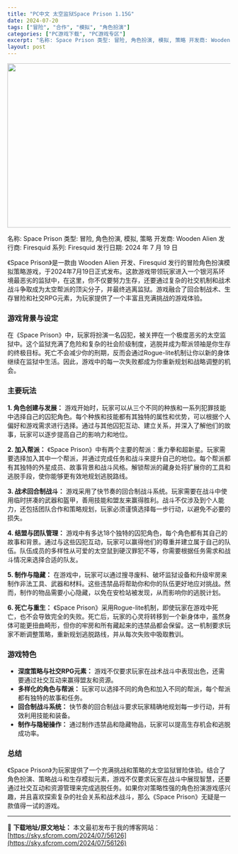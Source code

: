 ```yaml
---
title: "PC中文 太空监狱Space Prison 1.15G"
date: 2024-07-20
tags: ["冒险", "合作", "模拟", "角色扮演"]
categories: ["PC游戏下载", "PC游戏专区"]
excerpt: "名称: Space Prison 类型: 冒险, 角色扮演, 模拟, 策略 开发商: Wooden Alien 发行商: Firesquid 系列: Firesquid 发行日期: 2024 年 7 月 19 日 《Space Prison》是一款由 Wooden Alien 开发、Firesqui&hellip;"
layout: post
---
```


<img class="aligncenter size-full wp-image-56127" src="https://sky.sfcrom.com/wp-content/uploads/2024/07/2024072007204395.webp" alt="" width="660" height="370" />

名称: Space Prison
类型: 冒险, 角色扮演, 模拟, 策略
开发商: Wooden Alien
发行商: Firesquid
系列: Firesquid
发行日期: 2024 年 7 月 19 日

《Space Prison》是一款由 Wooden Alien 开发、Firesquid 发行的冒险角色扮演模拟策略游戏，于2024年7月19日正式发布。这款游戏带领玩家进入一个银河系环境最恶劣的监狱中，在这里，你不仅要努力生存，还要通过复杂的社交机制和战术战斗争取成为太空帮派的顶尖分子，并最终逃离监狱。游戏融合了回合制战术、生存冒险和社交RPG元素，为玩家提供了一个丰富且充满挑战的游戏体验。
<h3>游戏背景与设定</h3>
在《Space Prison》中，玩家将扮演一名囚犯，被关押在一个极度恶劣的太空监狱中。这个监狱充满了危险和复杂的社会阶级制度，逃脱并成为帮派领袖是你生存的终极目标。死亡不会减少你的刑期，反而会通过Rogue-lite机制让你以新的身体继续在监狱中生活。因此，游戏中的每一次失败都成为你重新规划和战略调整的机会。
<h3>主要玩法</h3>
<strong>1. 角色创建与发展：</strong> 游戏开始时，玩家可以从三个不同的种族和一系列犯罪技能中选择自己的囚犯角色。每个种族和技能都有其独特的属性和优势，可以根据个人偏好和游戏需求进行选择。通过与其他囚犯互动、建立关系，并深入了解他们的故事，玩家可以逐步提高自己的影响力和地位。

<strong>2. 加入帮派：</strong> 《Space Prison》中有两个主要的帮派：重力拳和超新星。玩家需要选择加入其中一个帮派，并通过完成任务和战斗来提升自己的地位。每个帮派都有其独特的外星成员、故事背景和战斗风格。解锁帮派的藏身处将扩展你的工具和逃脱手段，使你能够更有效地规划逃脱路线。

<strong>3. 战术回合制战斗：</strong> 游戏采用了快节奏的回合制战斗系统。玩家需要在战斗中使用临时拼凑的武器和盔甲，善用技能和盟友来赢得胜利。战斗不仅涉及到个人能力，还包括团队合作和策略规划，玩家必须谨慎选择每一步行动，以避免不必要的损失。

<strong>4. 结盟与团队管理：</strong> 游戏中有多达18个独特的囚犯角色，每个角色都有其自己的故事和背景。通过与这些囚犯互动，玩家可以赢得他们的尊重并建立属于自己的队伍。队伍成员的多样性从可爱的太空鼠到硬汉罪犯不等，你需要根据任务需求和战斗情况来选择合适的队友。

<strong>5. 制作与隐藏：</strong> 在游戏中，玩家可以通过搜寻废料、破坏监狱设备和升级牢房来制作非法工具、武器和材料。这些违禁品将帮助你和你的队伍更好地应对挑战。然而，制作的物品需要小心隐藏，以免在安检站被发现，从而影响你的逃脱计划。

<strong>6. 死亡与重生：</strong> 《Space Prison》采用Rogue-lite机制，即使玩家在游戏中死亡，也不会导致完全的失败。死亡后，玩家的心灵将转移到一个新身体中，虽然身体可能更扭曲畸形，但你的牢房和所有藏起来的违禁品都会保留。这一机制要求玩家不断调整策略，重新规划逃脱路线，并从每次失败中吸取教训。
<h3>游戏特色</h3>
<ul>
 	<li><strong>深度策略与社交RPG元素：</strong> 游戏不仅要求玩家在战术战斗中表现出色，还需要通过社交互动来赢得盟友和资源。</li>
 	<li><strong>多样化的角色与帮派：</strong> 玩家可以选择不同的角色和加入不同的帮派，每个帮派都有独特的故事和任务。</li>
 	<li><strong>回合制战斗系统：</strong> 快节奏的回合制战斗要求玩家精确地规划每一步行动，并有效利用技能和装备。</li>
 	<li><strong>制作与隐秘操作：</strong> 通过制作违禁品和隐藏物品，玩家可以提高生存机会和逃脱成功率。</li>
</ul>
<h3>总结</h3>
《Space Prison》为玩家提供了一个充满挑战和策略的太空监狱冒险体验。结合了角色扮演、策略战斗和生存模拟元素，游戏不仅要求玩家在战斗中展现智慧，还要通过社交互动和资源管理来完成逃脱任务。如果你对策略性强的角色扮演游戏感兴趣，并且喜欢探索复杂的社会关系和战术战斗，那么《Space Prison》无疑是一款值得一试的游戏。

---
📖 **下载地址/原文地址：** 本文最初发布于我的博客网站：[https://sky.sfcrom.com/2024/07/56126](https://sky.sfcrom.com/2024/07/56126)
